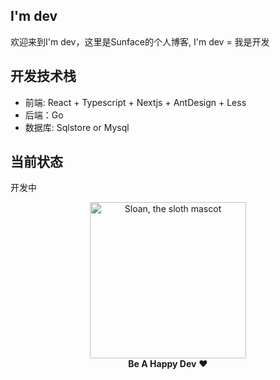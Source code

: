 
## I'm dev
欢迎来到I'm dev，这里是Sunface的个人博客, I'm dev = 我是开发

## 开发技术栈
- 前端: React + Typescript + Nextjs + AntDesign + Less
- 后端：Go
- 数据库: Sqlstore or Mysql

## 当前状态
开发中

<p align="center">
  <img alt="Sloan, the sloth mascot" width="250px" src="https://thepracticaldev.s3.amazonaws.com/uploads/user/profile_image/31047/af153cd6-9994-4a68-83f4-8ddf3e13f0bf.jpg">
  <br>
  <strong>Be A Happy Dev</strong> ❤️
</p>
